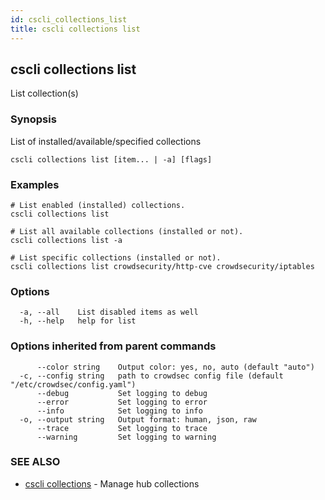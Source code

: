 ```yaml
---
id: cscli_collections_list
title: cscli collections list
---
```

## cscli collections list

List collection(s)

### Synopsis

List of installed/available/specified collections

```
cscli collections list [item... | -a] [flags]
```

### Examples

```
# List enabled (installed) collections.
cscli collections list

# List all available collections (installed or not).
cscli collections list -a

# List specific collections (installed or not).
cscli collections list crowdsecurity/http-cve crowdsecurity/iptables
```

### Options

```
  -a, --all    List disabled items as well
  -h, --help   help for list
```

### Options inherited from parent commands

```
      --color string    Output color: yes, no, auto (default "auto")
  -c, --config string   path to crowdsec config file (default "/etc/crowdsec/config.yaml")
      --debug           Set logging to debug
      --error           Set logging to error
      --info            Set logging to info
  -o, --output string   Output format: human, json, raw
      --trace           Set logging to trace
      --warning         Set logging to warning
```

### SEE ALSO

* [cscli collections](/cscli/cscli_collections.md)	 - Manage hub collections

